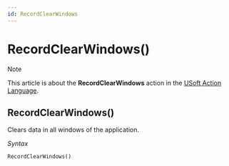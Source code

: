 ```yaml
---
id: RecordClearWindows
---
```


# RecordClearWindows()



> [!NOTE]
> This article is about the **RecordClearWindows** action in the [USoft Action Language](/docs/Task%20flow/Action%20Language%20reference/USoft%20Action%20Language.md).

## **RecordClearWindows()**

Clears data in all windows of the application.

*Syntax*

```
RecordClearWindows()
```

 
